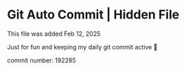 # Git Auto Commit | Hidden File

This file was added Feb 12, 2025

Just for fun and keeping my daily git commit active 🤪

commit number: 192285
